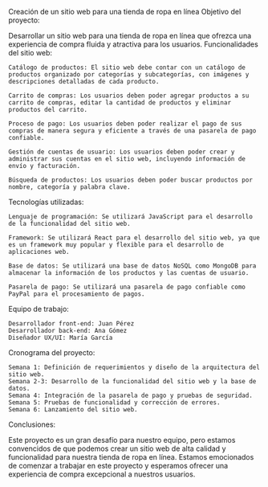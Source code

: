 Creación de un sitio web para una tienda de ropa en línea
Objetivo del proyecto:

Desarrollar un sitio web para una tienda de ropa en línea que ofrezca una experiencia de compra fluida y atractiva para los usuarios.
Funcionalidades del sitio web:

    Catálogo de productos: El sitio web debe contar con un catálogo de productos organizado por categorías y subcategorías, con imágenes y descripciones detalladas de cada producto.

    Carrito de compras: Los usuarios deben poder agregar productos a su carrito de compras, editar la cantidad de productos y eliminar productos del carrito.

    Proceso de pago: Los usuarios deben poder realizar el pago de sus compras de manera segura y eficiente a través de una pasarela de pago confiable.

    Gestión de cuentas de usuario: Los usuarios deben poder crear y administrar sus cuentas en el sitio web, incluyendo información de envío y facturación.

    Búsqueda de productos: Los usuarios deben poder buscar productos por nombre, categoría y palabra clave.

Tecnologías utilizadas:

    Lenguaje de programación: Se utilizará JavaScript para el desarrollo de la funcionalidad del sitio web.

    Framework: Se utilizará React para el desarrollo del sitio web, ya que es un framework muy popular y flexible para el desarrollo de aplicaciones web.

    Base de datos: Se utilizará una base de datos NoSQL como MongoDB para almacenar la información de los productos y las cuentas de usuario.

    Pasarela de pago: Se utilizará una pasarela de pago confiable como PayPal para el procesamiento de pagos.

Equipo de trabajo:

    Desarrollador front-end: Juan Pérez
    Desarrollador back-end: Ana Gómez
    Diseñador UX/UI: María García

Cronograma del proyecto:

    Semana 1: Definición de requerimientos y diseño de la arquitectura del sitio web.
    Semana 2-3: Desarrollo de la funcionalidad del sitio web y la base de datos.
    Semana 4: Integración de la pasarela de pago y pruebas de seguridad.
    Semana 5: Pruebas de funcionalidad y corrección de errores.
    Semana 6: Lanzamiento del sitio web.

Conclusiones:

Este proyecto es un gran desafío para nuestro equipo, pero estamos convencidos de que podemos crear un sitio web de alta calidad y funcionalidad para nuestra tienda de ropa en línea. Estamos emocionados de comenzar a trabajar en este proyecto y esperamos ofrecer una experiencia de compra excepcional a nuestros usuarios.
